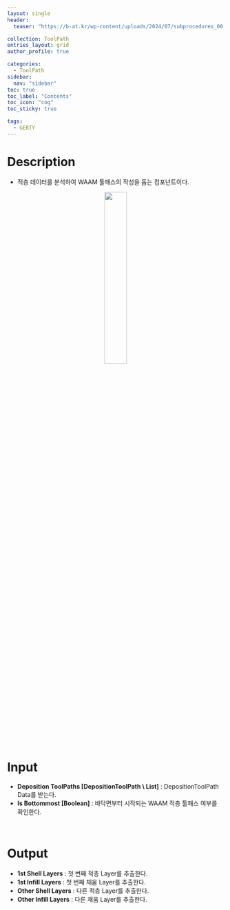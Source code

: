```yaml
---
layout: single
header:
  teaser: "https://b-at.kr/wp-content/uploads/2024/07/subprocedures_00.png"

collection: ToolPath
entries_layout: grid
author_profile: true

categories:
  - ToolPath
sidebar:
  nav: "sidebar"
toc: true
toc_label: "Contents"
toc_icon: "cog"
toc_sticky: true

tags: 
  - GERTY
---
```

# Description

* 적층 데이터를 분석하여 WAAM 툴패스의 작성을 돕는 컴포넌트이다.

<p align="center">  <img src="https://b-at.kr/wp-content/uploads/2024/07/subprocedures_00.png" align="center" width="32%"></p>

<br>

# Input

* **Deposition ToolPaths [DepositionToolPath \ List]** : DepositionToolPath Data를 받는다.
* **Is Bottommost [Boolean]** : 바닥면부터 시작되는 WAAM 적층 툴패스 여부를 확인한다.

<br>

# Output

* **1st Shell Layers** : 첫 번째 적층 Layer를 추출한다.
* **1st Infill Layers** : 첫 번째 채움 Layer를 추출한다.
* **Other Shell Layers** : 다른 적층 Layer를 추출한다.
* **Other Infill Layers** : 다른 채움 Layer를 추출한다.